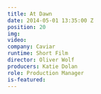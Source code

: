 ```yaml
---
title: At Dawn
date: 2014-05-01 13:35:00 Z
position: 20
img: 
video: 
company: Caviar
runtime: Short Film
director: Oliver Wolf
producers: Katie Dolan
role: Production Manager
is-featured: 
---
```


